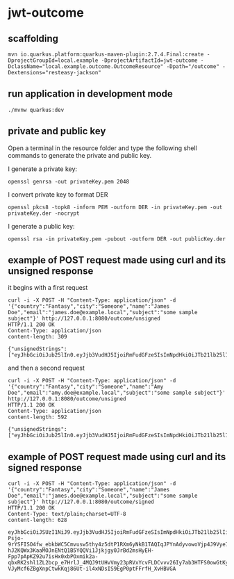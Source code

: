 # jwt-outcome

## scaffolding

```shell
mvn io.quarkus.platform:quarkus-maven-plugin:2.7.4.Final:create -DprojectGroupId=local.example -DprojectArtifactId=jwt-outcome -DclassName="local.example.outcome.OutcomeResource" -Dpath="/outcome" -Dextensions="resteasy-jackson"
```

## run application in development mode

```shell
./mvnw quarkus:dev
```

## private and public key

Open a terminal in the resource folder and type the following shell commands to generate the private and public key.

I generate a private key:

```shell
openssl genrsa -out privateKey.pem 2048
```

I convert private key to format DER

```shell
openssl pkcs8 -topk8 -inform PEM -outform DER -in privateKey.pem -out privateKey.der -nocrypt
```

I generate a public key:

```shell
openssl rsa -in privateKey.pem -pubout -outform DER -out publicKey.der
```

## example of POST request made using curl and its unsigned response

it begins with a first request

```shell
curl -i -X POST -H "Content-Type: application/json" -d '{"country":"Fantasy","city":"Someone","name":"James Doe","email":"james.doe@example.local","subject":"some sample subject"}' http://127.0.0.1:8080/outcome/unsigned
HTTP/1.1 200 OK
Content-Type: application/json
content-length: 309

{"unsignedStrings":["eyJhbGciOiJub25lIn0.eyJjb3VudHJ5IjoiRmFudGFzeSIsImNpdHkiOiJTb21lb25lIiwibmFtZSI6IkphbWVzIERvZSIsImVtYWlsIjoiamFtZXMuZG9lQGV4YW1wbGUubG9jYWwiLCJzdWIiOiJzb21lIHNhbXBsZSBzdWJqZWN0IiwianRpIjoiYzA0Mjk0YTItZGY5MS00YWY2LWFlMDctZGYwOTk2ZjE0YTdmIiwiaWF0IjoxNjQ3MTkyNzQ5LCJleHAiOjE2NDcxOTYzNDl9."]}
```
and then a second request

```shell
curl -i -X POST -H "Content-Type: application/json" -d '{"country":"Fantasy","city":"Someone","name":"Amy Doe","email":"amy.doe@example.local","subject":"some sample subject"}' http://127.0.0.1:8080/outcome/unsigned
HTTP/1.1 200 OK
Content-Type: application/json
content-length: 592

{"unsignedStrings":["eyJhbGciOiJub25lIn0.eyJjb3VudHJ5IjoiRmFudGFzeSIsImNpdHkiOiJTb21lb25lIiwibmFtZSI6IkphbWVzIERvZSIsImVtYWlsIjoiamFtZXMuZG9lQGV4YW1wbGUubG9jYWwiLCJzdWIiOiJzb21lIHNhbXBsZSBzdWJqZWN0IiwianRpIjoiYzA0Mjk0YTItZGY5MS00YWY2LWFlMDctZGYwOTk2ZjE0YTdmIiwiaWF0IjoxNjQ3MTkyNzQ5LCJleHAiOjE2NDcxOTYzNDl9.","eyJhbGciOiJub25lIn0.eyJjb3VudHJ5IjoiRmFudGFzeSIsImNpdHkiOiJTb21lb25lIiwibmFtZSI6IkFteSBEb2UiLCJlbWFpbCI6ImFteS5kb2VAZXhhbXBsZS5sb2NhbCIsInN1YiI6InNvbWUgc2FtcGxlIHN1YmplY3QiLCJqdGkiOiI5OGE4NmJiOC0xOTRjLTRjMjAtYTk1NS02ZWNmMjY2MzFhZWYiLCJpYXQiOjE2NDcxOTI3NjAsImV4cCI6MTY0NzE5NjM2MH0."]}
```

## example of POST request made using curl and its signed response

```shell
curl -i -X POST -H "Content-Type: application/json" -d '{"country":"Fantasy","city":"Someone","name":"James Doe","email":"james.doe@example.local","subject":"some sample subject"}' http://127.0.0.1:8080/outcome/signed
HTTP/1.1 200 OK
Content-Type: text/plain;charset=UTF-8
content-length: 628

eyJhbGciOiJSUzI1NiJ9.eyJjb3VudHJ5IjoiRmFudGFzeSIsImNpdHkiOiJTb21lb25lIiwibmFtZSI6IkphbWVzIERvZSIsImVtYWlsIjoiamFtZXMuZG9lQGV4YW1wbGUubG9jYWwiLCJzdWIiOiJzb21lIHNhbXBsZSBzdWJqZWN0IiwianRpIjoiNGYzMjk3YzQtNzJhZS00ZmU5LWFmYzktZmUyYzM5ZGZlZWQ3IiwiaWF0IjoxNjQ3MTkwMzg2LCJleHAiOjE2NDcxOTIxODZ9.WJCm5qW1DDaj-Psjo-9rYSFISO4fw_ebkbWC5Cmvusw5thy4z5dtP1RXm6yNkB1TAQIqJPYnAdyvowoVjp4J9VyeIcV2q7kb2SWg9oEsJZgWVnpiOiyxuVESXVZ__sRCz0KlGMVhE-hJ2KQWx3KaaMOJnENtQ1B5YQQVi1Jjkjgy0JrBd2msHyEH-Fpp7pApKZ92u7isHx0xbPOxmik2a-qbxRK2shl1ZL2bcp_e7HrlJ_4MQJ9tUHvVmy23pRVxYcvFLDCvvv26Iy7ab3HTFS0owGtKyS9-VJyMcf6ZBgXnpCtwkKqj86Ut-il4xNDsIS9EgP0ptFFrfH_XvHBVGA
```